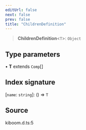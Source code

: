 ```yaml
---
editUrl: false
next: false
prev: false
title: "ChildrenDefinition"
---
```


> **ChildrenDefinition**\<`T`\>: `Object`

## Type parameters

• **T** extends `Comp`[]

## Index signature

 \[`name`: `string`\]: () => `T`

## Source

kiboom.d.ts:5
